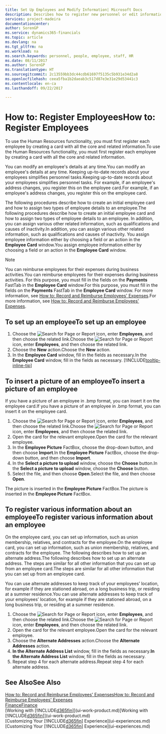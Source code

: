 ```yaml
---
title: Set Up Employees and Modify Information| Microsoft Docs
description: Describes how to register new personnel or edit information for existing staff.
services: project-madeira
documentationcenter: 
author: SorenGP
ms.service: dynamics365-financials
ms.topic: article
ms.devlang: na
ms.tgt_pltfrm: na
ms.workload: na
ms.search.keywords: personnel, people, employee, staff, HR
ms.date: 08/11/2017
ms.author: SorenGP
ms.translationtype: HT
ms.sourcegitcommit: 2c13559bb3dc44cdb61697f5135c5b931e34d2a8
ms.openlocfilehash: ceea5fba1b2daeab3c517d87e3e31e29d53441c3
ms.contentlocale: en-ca
ms.lasthandoff: 09/22/2017

---
```

# <a name="how-to-register-employees"></a><span data-ttu-id="1283a-103">How to: Register Employees</span><span class="sxs-lookup"><span data-stu-id="1283a-103">How to: Register Employees</span></span>
<span data-ttu-id="1283a-104">To use the Human Resources functionality, you must first register each employee by creating a card with all the core and related information.</span><span class="sxs-lookup"><span data-stu-id="1283a-104">To use the Human Resources functionality, you must first register each employee by creating a card with all the core and related information.</span></span>

<span data-ttu-id="1283a-105">You can modify an employee's details at any time.</span><span class="sxs-lookup"><span data-stu-id="1283a-105">You can modify an employee's details at any time.</span></span> <span data-ttu-id="1283a-106">Keeping up-to-date records about your employees simplifies personnel tasks.</span><span class="sxs-lookup"><span data-stu-id="1283a-106">Keeping up-to-date records about your employees simplifies personnel tasks.</span></span> <span data-ttu-id="1283a-107">For example, if an employee's address changes, you register this on the employee card.</span><span class="sxs-lookup"><span data-stu-id="1283a-107">For example, if an employee's address changes, you register this on the employee card.</span></span>

<span data-ttu-id="1283a-108">The following procedures describe how to create an initial employee card and how to assign two types of employee details to an employee.</span><span class="sxs-lookup"><span data-stu-id="1283a-108">The following procedures describe how to create an initial employee card and how to assign two types of employee details to an employee.</span></span> <span data-ttu-id="1283a-109">In addition, you can assign various other related information, such as qualifications and causes of inactivity.</span><span class="sxs-lookup"><span data-stu-id="1283a-109">In addition, you can assign various other related information, such as qualifications and causes of inactivity.</span></span> <span data-ttu-id="1283a-110">You assign employee information either by choosing a field or an action in the **Employee Card** window.</span><span class="sxs-lookup"><span data-stu-id="1283a-110">You assign employee information either by choosing a field or an action in the **Employee Card** window.</span></span>

> [!NOTE]  
> <span data-ttu-id="1283a-111">You can reimburse employees for their expenses during business activities.</span><span class="sxs-lookup"><span data-stu-id="1283a-111">You can reimburse employees for their expenses during business activities.</span></span> <span data-ttu-id="1283a-112">For this purpose, you must fill in the fields on the **Payments** FastTab in the **Employee Card** window.</span><span class="sxs-lookup"><span data-stu-id="1283a-112">For this purpose, you must fill in the fields on the **Payments** FastTab in the **Employee Card** window.</span></span> <span data-ttu-id="1283a-113">For more information, see [How to: Record and Reimburse Employees' Expenses](finance-how-record-reimburse-employee-expenses.md).</span><span class="sxs-lookup"><span data-stu-id="1283a-113">For more information, see [How to: Record and Reimburse Employees' Expenses](finance-how-record-reimburse-employee-expenses.md).</span></span>

## <a name="to-set-up-an-employee"></a><span data-ttu-id="1283a-114">To set up an employee</span><span class="sxs-lookup"><span data-stu-id="1283a-114">To set up an employee</span></span>
1. <span data-ttu-id="1283a-115">Choose the ![Search for Page or Report](media/ui-search/search_small.png "Search for Page or Report icon") icon, enter **Employees**, and then choose the related link.</span><span class="sxs-lookup"><span data-stu-id="1283a-115">Choose the ![Search for Page or Report](media/ui-search/search_small.png "Search for Page or Report icon") icon, enter **Employees**, and then choose the related link.</span></span>
2. <span data-ttu-id="1283a-116">Choose the **New** action.</span><span class="sxs-lookup"><span data-stu-id="1283a-116">Choose the **New** action.</span></span>
3. <span data-ttu-id="1283a-117">In the **Employee Card** window, fill in the fields as necessary.</span><span class="sxs-lookup"><span data-stu-id="1283a-117">In the **Employee Card** window, fill in the fields as necessary.</span></span> [!INCLUDE[tooltip-inline-tip](includes/tooltip-inline-tip_md.md)]

## <a name="to-insert-a-picture-of-an-employee"></a><span data-ttu-id="1283a-118">To insert a picture of an employee</span><span class="sxs-lookup"><span data-stu-id="1283a-118">To insert a picture of an employee</span></span>
<span data-ttu-id="1283a-119">If you have a picture of an employee in .bmp format, you can insert it on the employee card.</span><span class="sxs-lookup"><span data-stu-id="1283a-119">If you have a picture of an employee in .bmp format, you can insert it on the employee card.</span></span>

1. <span data-ttu-id="1283a-120">Choose the ![Search for Page or Report](media/ui-search/search_small.png "Search for Page or Report icon") icon, enter **Employees**, and then choose the related link.</span><span class="sxs-lookup"><span data-stu-id="1283a-120">Choose the ![Search for Page or Report](media/ui-search/search_small.png "Search for Page or Report icon") icon, enter **Employees**, and then choose the related link.</span></span>
2. <span data-ttu-id="1283a-121">Open the card for the relevant employee.</span><span class="sxs-lookup"><span data-stu-id="1283a-121">Open the card for the relevant employee.</span></span>
3. <span data-ttu-id="1283a-122">In the **Employee Picture** FactBox, choose the drop-down button, and then choose **Import**.</span><span class="sxs-lookup"><span data-stu-id="1283a-122">In the **Employee Picture** FactBox, choose the drop-down button, and then choose **Import**.</span></span>
4. <span data-ttu-id="1283a-123">In the **Select a picture to upload** window, choose the **Choose** button.</span><span class="sxs-lookup"><span data-stu-id="1283a-123">In the **Select a picture to upload** window, choose the **Choose** button.</span></span>
5. <span data-ttu-id="1283a-124">Select the file, and then choose **Open**.</span><span class="sxs-lookup"><span data-stu-id="1283a-124">Select the file, and then choose **Open**.</span></span>

<span data-ttu-id="1283a-125">The picture is inserted in the **Employee Picture** FactBox.</span><span class="sxs-lookup"><span data-stu-id="1283a-125">The picture is inserted in the **Employee Picture** FactBox.</span></span>

## <a name="to-register-various-information-about-an-employee"></a><span data-ttu-id="1283a-126">To register various information about an employee</span><span class="sxs-lookup"><span data-stu-id="1283a-126">To register various information about an employee</span></span>
<span data-ttu-id="1283a-127">On the employee card, you can set up information, such as union membership, relatives, and contracts for the employee.</span><span class="sxs-lookup"><span data-stu-id="1283a-127">On the employee card, you can set up information, such as union membership, relatives, and contracts for the employee.</span></span> <span data-ttu-id="1283a-128">The following describes how to set up an alternate address.</span><span class="sxs-lookup"><span data-stu-id="1283a-128">The following describes how to set up an alternate address.</span></span> <span data-ttu-id="1283a-129">The steps are similar for all other information that you can set up from an employee card.</span><span class="sxs-lookup"><span data-stu-id="1283a-129">The steps are similar for all other information that you can set up from an employee card.</span></span>

<span data-ttu-id="1283a-130">You can use alternate addresses to keep track of your employees’ location, for example if they are stationed abroad, on a long business trip, or residing at a summer residence.</span><span class="sxs-lookup"><span data-stu-id="1283a-130">You can use alternate addresses to keep track of your employees’ location, for example if they are stationed abroad, on a long business trip, or residing at a summer residence.</span></span>

1. <span data-ttu-id="1283a-131">Choose the ![Search for Page or Report](media/ui-search/search_small.png "Search for Page or Report icon") icon, enter **Employees**, and then choose the related link.</span><span class="sxs-lookup"><span data-stu-id="1283a-131">Choose the ![Search for Page or Report](media/ui-search/search_small.png "Search for Page or Report icon") icon, enter **Employees**, and then choose the related link.</span></span>
2. <span data-ttu-id="1283a-132">Open the card for the relevant employee.</span><span class="sxs-lookup"><span data-stu-id="1283a-132">Open the card for the relevant employee.</span></span>
3. <span data-ttu-id="1283a-133">Choose the **Alternate Addresses** action.</span><span class="sxs-lookup"><span data-stu-id="1283a-133">Choose the **Alternate Addresses** action.</span></span>
4. <span data-ttu-id="1283a-134">**In the Alternate Address List** window, fill in the fields as necessary.</span><span class="sxs-lookup"><span data-stu-id="1283a-134">**In the Alternate Address List** window, fill in the fields as necessary.</span></span>
5. <span data-ttu-id="1283a-135">Repeat step 4 for each alternate address.</span><span class="sxs-lookup"><span data-stu-id="1283a-135">Repeat step 4 for each alternate address.</span></span>

## <a name="see-also"></a><span data-ttu-id="1283a-136">See Also</span><span class="sxs-lookup"><span data-stu-id="1283a-136">See Also</span></span>
[<span data-ttu-id="1283a-137">How to: Record and Reimburse Employees' Expenses</span><span class="sxs-lookup"><span data-stu-id="1283a-137">How to: Record and Reimburse Employees' Expenses</span></span>](finance-how-record-reimburse-employee-expenses.md)  
[<span data-ttu-id="1283a-138">Finance</span><span class="sxs-lookup"><span data-stu-id="1283a-138">Finance</span></span>](finance.md)  
<span data-ttu-id="1283a-139">[Working with [!INCLUDE[d365fin](includes/d365fin_md.md)]](ui-work-product.md)</span><span class="sxs-lookup"><span data-stu-id="1283a-139">[Working with [!INCLUDE[d365fin](includes/d365fin_md.md)]](ui-work-product.md)</span></span>  
<span data-ttu-id="1283a-140">[Customizing Your [!INCLUDE[d365fin](includes/d365fin_md.md)] Experience](ui-experiences.md)</span><span class="sxs-lookup"><span data-stu-id="1283a-140">[Customizing Your [!INCLUDE[d365fin](includes/d365fin_md.md)] Experience](ui-experiences.md)</span></span>

